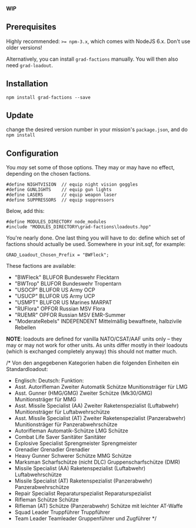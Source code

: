 **WIP**

## Prerequisites

Highly recommended: `>= npm-3.x`, which comes with NodeJS 6.x. Don't use older versions!

Alternatively, you can install `grad-factions` manually. You will then also need `grad-loadout`.

## Installation

`npm install grad-factions --save`

## Update

change the desired version number in your mission's `package.json`, and do `npm install`

## Configuration

You *may* set some of those options. They may or may have no effect, depending on the chosen factions.

```
#define NIGHTVISION  // equip night vision goggles
#define GUNLIGHTS    // equip gun lights
#define LASERS       // equip weapon laser
#define SUPPRESSORS  // equip suppressors

```
Below, add this:
```
#define MODULES_DIRECTORY node_modules
#include "MODULES_DIRECTORY\grad-factions\loadouts.hpp"
```

You're nearly done. One last thing you will have to do: define which set of factions should actually be used.
Somewhere in your init.sqf, for example:

`GRAD_Loadout_Chosen_Prefix = "BWFleck";`

These factions are available:

*   "BWFleck"         BLUFOR        Bundeswehr Flecktarn
*   "BWTrop"          BLUFOR        Bundeswehr Tropentarn
*   "USOCP"           BLUFOR        US Army OCP
*   "USUCP"           BLUFOR        US Army UCP
*   "USMPT"           BLUFOR        US Marines MARPAT
*   "RUFlora"         OPFOR         Russian MSV Flora
*   "RUEMR"           OPFOR         Russian MSV EMR-Summer
*   "ModerateRebels"  INDEPENDENT   Mittelmäßig bewaffnete, halbzivile Rebellen

**NOTE**: loadouts are defined for vanilla NATO/CSAT/AAF units only – they may or may not work for other units.
As units differ mostly in their loadouts (which is exchanged completely anyway) this should not matter much.


/*  Von den angegebenen Kategorien haben die folgenden Einheiten ein Standardloadout:
*   Englisch:                                 Deutsch:                                          Funktion:
*   Asst. Autorifleman                        Zweiter Automatik Schütze                         Munitionsträger für LMG
*   Asst. Gunner (HMG/GMG)                    Zweiter Schütze (Mk30/GMG)                        Munitionsträger für MMG
*   Asst. Missile Specialist (AA)             Zweiter Raketenspezialist (Luftabwehr)            Munitionsträger für Luftabwehrschütze
*   Asst. Missile Specialist (AT)             Zweiter Raketenspezialist (Panzerabwehr)          Munitionsträger für Panzerabwehrschütze
*   Autorifleman                              Automatik-Schütze                                 LMG Schütze
*   Combat Life Saver                         Sanitäter                                         Sanitäter
*   Explosive Specialist                      Sprengmeister                                     Sprengmeister
*   Grenadier                                 Grenadier                                         Grenadier
*   Heavy Gunner                              Schwerer Schütze                                  MMG Schütze
*   Marksman                                  Scharfschütze (nicht DLC)                         Gruppenscharfschütze (DMR)
*   Missile Specialist (AA)                   Raketenspezialist (Luftabwehr)                    Luftabwehrschütze
*   Missile Specialist (AT)                   Raketenspezialist (Panzerabwehr)                  Panzerabwehrschütze
*   Repair Specialist                         Reparaturspezialist                               Reparaturspezialist
*   Rifleman                                  Schütze                                           Schütze
*   Rifleman (AT)                             Schütze (Panzerabwehr)                            Schütze mit leichter AT-Waffe
*   Squad Leader                              Truppführer                                       Truppführer
*   Team Leader                               Teamleader                                        Gruppenführer und Zugführer
*/
